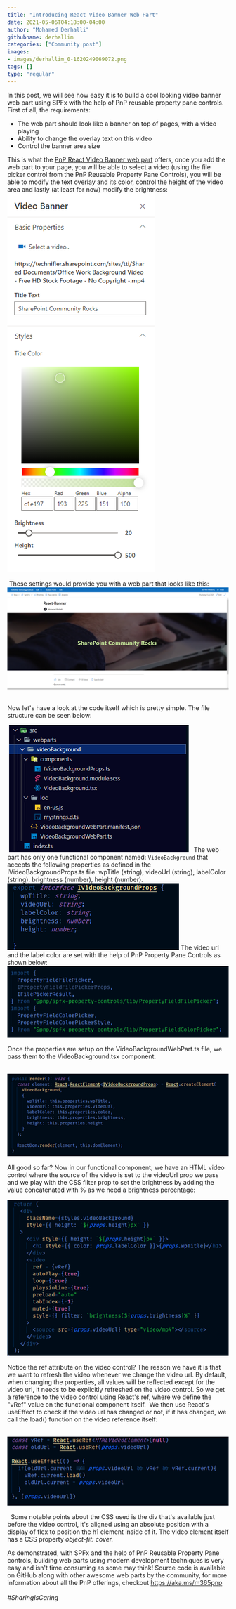 ```yaml
---
title: "Introducing React Video Banner Web Part"
date: 2021-05-06T04:18:00-04:00
author: "Mohamed Derhalli"
githubname: derhallim
categories: ["Community post"]
images:
- images/derhallim_0-1620249069072.png
tags: []
type: "regular"
---
```


In this post, we will see how easy it is to build a cool looking video
banner web part using SPFx with the help of PnP reusable property pane
controls. First of all, the requirements: 

-   The web part should look like a banner on top of pages, with a video
    playing
-   Ability to change the overlay text on this video
-   Control the banner area size

This is what the [PnP React Video Banner web
part](https://github.com/pnp/sp-dev-fx-webparts/tree/main/samples/react-video-banner "PnP React Video Banner web part")
offers, once you add the web part to your page, you will be able to
select a video (using the file picker control from the PnP Reusable
Property Pane Controls), you will be able to modify the text overlay and
its color, control the height of the video area and lastly (at least for
now) modify the brightness: 
  ![derhallim_0-1620249069072.png](images/derhallim_0-1620249069072.png)

 These settings would provide you with a web part that looks like this: 
 ![derhallim_4-1620249695924.png](images/derhallim_4-1620249695924.png)
 

Now let's have a look at the code itself which is pretty simple. The
file structure can be seen below:


 ![derhallim_1-1620252146944.png](images/derhallim_1-1620252146944.png)
 
The web part has only one functional component named: `VideoBackground`
that accepts the following properties as defined in the
IVideoBackgroundProps.ts file: wpTitle (string), videoUrl (string),
labelColor (string), brightness (number), height (number).
 ![derhallim_2-1620252225550.png](images/derhallim_2-1620252225550.png)
The video url and the label color are set with the help of PnP Property
Pane Controls as shown below: 
 ![derhallim_0-1620252048668.png](images/derhallim_0-1620252048668.png)


Once the properties are setup on the VideoBackgroundWebPart.ts file, we
pass them to the VideoBackground.tsx component. 


 ![derhallim_6-1620252844193.png](images/derhallim_6-1620252844193.png)


All good so far? Now in our functional component, we have an HTML video
control where the source of the video is set to the videoUrl prop we
pass and we play with the CSS filter prop to set the brightness by
adding the value concatenated with % as we need a brightness
percentage: 

![derhallim_3-1620252272134.png](images/derhallim_3-1620252272134.png)

Notice the ref attribute on the video control? The reason we have it is
that we want to refresh the video whenever we change the video url. By
default, when changing the properties, all values will be reflected
except for the video url, it needs to be explicitly refreshed on the
video control. So we get a reference to the video control using React's
ref, where we define the \"vRef\" value on the functional component
itself. 
We then use React's useEffect to check if the video url has changed or
not, if it has changed, we call the load() function on the video
reference itself: 

 ![derhallim_4-1620252332115.png](images/derhallim_4-1620252332115.png)

 
Some notable points about the CSS used is the div that's available just
before the video control, it's aligned using an absolute position with
a display of flex to position the h1 element inside of it. The video
element itself has a CSS property *object-fit: cover.*


As demonstrated, with SPFx and the help of PnP Reusable Property Pane
controls, building web parts using modern development techniques is very
easy and isn't time consuming as some may think! Source code is
available on GitHub along with other awesome web parts by the community,
for more information about all the PnP offerings,
checkout <https://aka.ms/m365pnp> \
\
*#SharingIsCaring*

